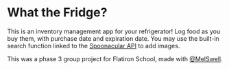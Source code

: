 # What the Fridge?
This is an inventory management app for your refrigerator! Log food as you buy them, with purchase date and expiration date. You may use the built-in search function linked to the [Spoonacular API](https://spoonacular.com/food-api) to add images. 

This was a phase 3 group project for Flatiron School, made with [@MelSwell](https://github.com/MelSwell).


